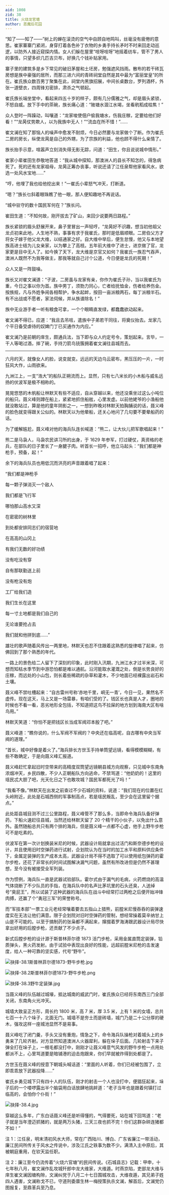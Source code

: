 ```yaml
---
aid: 1008
zid: 38
title: 火烧龙官塘
author: 恶魔后花园
---
```


“知了——知了——”树上的蝉在滚烫的空气中自顾自地鸣叫，丝毫没有疲倦的意思。崔家寨寨门紧闭，身穿打着各色补丁衣物的乡勇手持长矛时不时来回走动巡逻，以防外人接近窥探内情。女人们躲在屋里“吱呀吱呀”地摇着纺车，管不了男人的事情，只望多织几匹吉贝布，好换几个钱补贴家用。

寨子里的建筑多是乡下常见的破旧茅屋和土坯房，勉强遮风挡雨。散布的若干砖瓦房想是族中豪强的居所，而那三进六间的青砖祠堂自然是其中最为“富丽堂皇”的所在。崔氏族众数百男丁聚集在此，祠堂内黑旗招展，中间长桌数台，罗列酒杯，外张一道壁衣，四周锋刃密排，肃杀之气顿起。

崔氏族长端坐堂中，看起来四五十岁的样子，颇有几分儒雅之气，却是眉头紧锁，不怒自威。放下手中的茶碗，族长痛心道：“陂塘水涸江水竭，坐看秔稻成枯焦！”

众人登时一阵躁动，叫嚷道：“龙家唆使佃户偷我塘水，伤我庄稼，定要给他们好看！”“龙昺仗势欺人，以为我族中无人！”“流血在所不惜！”……

崔文澜在知了那恼人的噪声中愈发不耐烦，今日必然要与龙家做个了断。作为崔氏二房的房长，纵使龙昺是自己的外甥，为了宗族的利益，他也顾不得什么亲情了。

族长抬手示意，喧嚣声立刻消失得无影无踪，问道：“田生，你且说说城中情形。”

崔家小辈崔田生恭敬地答道：“我从城中探知，那澳洲人的县长不知怎的，得急病死了。死的还有龙家祖母，龙昺正筹办丧事，听说还请了江任泉帮他家看风水，欲选一处风水宝地……”

“哼，他埋了我也给他挖出来！”一崔氏小辈怒气冲天，打断道。

“嗯？”族长乜斜着眼珠瞧了他一眼，那人便知趣地不再说话。

“城中驻守的数十国民军何在？”族长问。

崔田生道：“不知何故，刚开拔去了矿山，来回少说要两日路程。”

族长紧锁的眉头舒展开来，鼻子里冒出一声轻哼，“龙昺好不识趣，想当初他祖父龙贞初来此地，人生地不熟，事事有求于我崔氏，那时是低眉顺眼。二房伯父方才将女子嫁于他父龙大维，以结通家之好。自大维中举后，便生怠慢，他又与本地望族高进士结为儿女亲家，以为攀上了高枝。五年前大维中了进士，进京做了官，龙家更是目中无人了。如今换了天下，龙大维是京官又如何？我崔氏一族忍气吞声，澳洲人既然不为我等做主，那我等就自己讨个公道，今日便是龙氏的死期！”

众人又是一阵鼓噪。

族长又对崔文澜道：“子波，二房虽与龙家有亲，你作为崔氏子孙，当以我崔氏为重，今日之事以你为首。族中男丁，须勠力同心，亡者给抚恤金，伤者给养伤金。按族规，凡与外姓争闹各相帮护，争水起衅，按田一亩派粮两石，每丁派粮半石。有不出战或不愿者，家法伺候，并从族谱除名！”

族中无业游手者一听有粮食可拿，一个个眼睛直发绿，都蠢蠢欲动起来。

崔文澜不得已，应道：“我且去吊唁，遣族中子弟若干同往，将奠仪抬去。龙家几个平日备受虐待的奴婢门丁已买通作为内应。”

崔文澜乃是前朝的庠生，颇通兵法，当下即与众人约定号令，策划起来。言毕，一干人等喝过酒，摔了碗，手持刀箭鸟铳簇拥着崔文澜往县城而去。

---

六月的天，就像女人的脸，说变就变。远远的天边乌云密布，黑压压的一片，一时狂风大作，山雨欲来。

九洲江上，一支“浩大”的船队正朔流而上。显然，只有七八米长的小木船与威名远扬的伏波军是极不相称的。

晃晃悠悠的木帆船让林默天有些不适应，自从穿越以来，他还没乘坐过这么小吨位的船只。聂义峰则蹲在船上，紧紧地抓住船舷，心里发虚。以前他姥爷的小渔船他就没敢站过，算是他的童年阴影之一，一想到昨晚对林默天拍胸脯说的话，聂义峰的脸色就变得跟关公似的。林默天以为他晕船，还关心地问了几句要不要晕船药的话。

为了缓解尴尬，聂义峰对他的海兵队连长喊道：“熊二，让大伙儿把军歌唱起来！”

熊二是马袅人，马袅农民讲习所的出身，于 1629 年参军，打过硬仗，真资格的老兵，在部队的日子里长了一身腱子肉。听首长一招呼，他立马起头：“我们都是神枪手，预备，起！”

余下的海兵队员也用低沉而洪亮的声音跟着唱了起来：

“我们都是神枪手

每一颗子弹消灭一个敌人

我们都是飞行军

哪怕那山高水又深

在密密的树林里

到处都安排同志们的宿营地

在高高的山冈上

有我们无数的好功绩

没有吃没有穿

自有那联勤送上前

没有枪没有炮

工厂给我们造

我们生长在这里

每一寸土地都是我们自己的

无论谁要抢占去

我们就和他拼到底……”

雄壮的歌声随着风传出一两里地，林默天也忍不住跟着这熟悉的旋律唱了起来，仿佛回到了那个熟悉的年代。

一路上的景色给二人留下了深刻的印象，此时刚入汛期，九洲江水才过半米深，可想而知枯水季节到中游恐怕都是难以通航。沿河能取水灌溉之处，倒是长势良好的庄稼，而远处的小山包，则长着些稀疏的杂草和灌木，不少地面已经裸露出岩石和土壤。

聂义峰不禁吐槽起来：“自古雷州号称‘赤地千里，峒无一青’，今日一见，果然名不虚传。现在这天，马上又是一场雷暴，有咱们受的了。钱区长也真是人才，圈地的时候也不看一看，恶劣地形全包括，不知道把这鸟不拉屎的地方划到海南大区有啥鸟用。”

林默天笑道：“你怕不是把钱区长当成军阀邓本殷了吧。”

聂义峰道：“瞧你说的，什么军阀不军阀的？中央还在临高呢，自古哪有中央当军阀的道理。”

“首长，城中好像是着火了。”海兵排长方世玉手持单筒望远镜，看得模模糊糊，有些不敢确定，于是向聂义峰汇报道。

聂义峰赶忙拿起旧时空带来的高精度双筒望远镜朝县城方向观察，只见城中东南角浓烟冲天，乡民四散，不少人正朝船队方向逃命，不禁骂道：“他奶奶的！这里的瑶民忒大胆了吧，光天化日之下也敢攻城？国民军都死光了吗！”

“我看不像。”林默天在出发之前查过不少石城的资料，说道：“我们现在的位置在红头岭附近，此处是石城西侧的军事制高点，若是瑶民叛乱，至少会在这里留个据点。”

此处距县城目测不过三公里路程，聂义峰管不了那么多，当即命令海兵队备好弹药，下船火速赶往县城，当然还给林默天留了 20 个精干的小伙子，以免出什么意外。虽然随船总共只有两个排的海兵，但是聂义峰一点都不心虚，他手上野牛步枪可不是吃素的。

伏波军在第一次计划换装米尼的时候，武器设计局就拿出过活门和斯奈德步枪的设计，并且使用旧时空弹药进行试射，企划院认为在当时的加工水平和原料供应条件下，金属定装弹的生产成本太高，武器设计局不得不选取了可以使用纸包弹药的霍尔步枪，还花了非常长的时间试图解决漏气问题，虽然有所改进但是仍然不甚理想，至今没有被接受全军列装。

作为惯例，海兵队一直是武器试验部队。霍尔式由于漏气的毛病，火药燃烧的高温气体烧断了不少队员的手指，在海兵队中的名声比茅坑里的石头还臭，人送绰号“臭屁王”，所以试装了这种武器的海兵队在战斗中经常打过两枪之后便开始冲锋肉搏，还赢了个“勇冠三军”的荣誉称号。

而“军技本部”一票工业元老经常嚷着要去五指山上猎熊，前膛米尼慢吞吞的装弹速度实在无法让他们满意。限于企划院对旧时空弹药的管制，想经常操着莫辛纳甘上山是不可能的。以至于搞制药的张枭都不满起来，撺掇着罗海涛跟武器设计局尽快拿出好用的后膛步枪，还贡献了不少点子。

新式后膛步枪的设计源于斯普林菲尔德 1873 活门步枪，采用金属直筒定装弹，铅质弹头，黑火药发射。由于试验中表现出良好的性能，远超前膛米尼枪的击发速度，给人一种可靠的坚实感，代号“野牛”。

![抉择-38.1斯普林菲尔德1873-野牛步枪.jpg](/1008/抉择-38.1斯普林菲尔德1873-野牛步枪.jpg)

![抉择-38.2斯普林菲尔德1873-野牛步枪.png](/1008/抉择-38.2斯普林菲尔德1873-野牛步枪.png)

![抉择-38.3野牛定装弹.jpg](/1008/抉择-38.3野牛定装弹.jpg)

当聂义峰的队伍越过城壕，抵达城南的威武门时，崔氏族众已经将东南西三门全部关闭，东南角火光冲天。

城墙大致呈正方形，周长约 1800 米，高 7 米，厚 3.5 米，上有 1 米的女墙，总共七百一十八个垛子，北面无门。城墙不是夯土而是砖墙，城门乃是二十公分厚的硬木，强攻这样一座城池显然不是易事。

聂义峰吃了闭门羹，手头又没有重炮，情急之下，命令海兵队操枪对着城头上的乡勇来了几轮齐射。对方显然知道澳洲人火器犀利，躲在垛子后面。几轮射击下来子弹全打在垛子上，一根毛都没打中，刚刚才让聂义峰意气风发的野牛步枪一点用处都派不上，心里骂道要是暗铺港的迫击炮跟来，你们早就被炸得到处都是了。

方世玉在聂义峰的授意下朝城头喊话道：“里面的人听着，你们已经被包围了，立即乖乖放下武器投降……”

崔氏乡勇见城下只有四十人的队伍，刚才的射击一个人也没打中，便猖狂起来，垛子后的一个喽啰露出半个脑袋用白话放肆地挑衅道：“老子当年也是跟着何镇打过临高的，会怕你个仆街！”

![抉择-38.4.jpg](/1008/抉择-38.4.jpg)

穿越这么多年，广东白话聂义峰还是听得懂的，气得要死，站在城下回骂道：“老子就是当年澄迈抓猪的，就是两万头猪，三天三夜也抓不完！你们这群杂碎连猪都不如！”

注 1：江任泉，明末清初风水大师，常在广西陆川、博白、广东省廉江一带活动，廉江民间所传关于风水之传说中，涉及江氏之轶事为数不少。满清入主中原后，其被朝庭重用，在钦天监任职。

注 2：廉江至今仍流传着“火烧六官塘”的民间传说。《石城县志》记载：甲申，十七年秋八月，崔文澜作乱攻城歼郎中龙大维家，大维遁。时燕京陷，吏部龙大维与庠生崔文澜因塘构隙，文澜纠党于八月二十七日围城攻击，大维夜遁，其兄弟子姓四人遇害，文澜称戈不已，守道刑委廪生林一梅授策执杀文澜，解首后，文澜党仍图报复，至鼎革兵至乃息。
